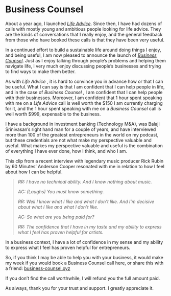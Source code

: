 # Business Counsel

About a year ago, I launched _[Life Advice](http://life-advice.xyz)_. Since then, I have had dozens of calls with mostly young and ambitious people looking for life advice. They are the kinds of conversations that I really enjoy, and the general feedback from those who have booked these calls is that they have been very useful.

In a continued effort to build a sustainable life around doing things I enjoy, and being useful, I am now pleased to announce the launch of _[Business Counsel](http://business-counsel.xyz)_. Just as I enjoy talking through people’s problems and helping them navigate life, I very much enjoy discussing people’s businesses and trying to find ways to make them better.

As with _Life Advice_ , it is hard to convince you in advance how or that I can be useful. What I can say is that I am confident that I can help people in life, and in the case of _Business Counsel_ , I am confident that I can help people with their businesses. Moreover, I am confident that 1 hour spent speaking with me on a _Life Advice_ call is well worth the $150 I am currently charging for it, and the 1 hour spent speaking with me on a _Business Counsel_ call is well worth $999, expensable to the business.

I have a background in investment banking (Technology M&A), was Balaji Srinivasan’s right hand man for a couple of years, and have interviewed more than 100 of the greatest entrepreneurs in the world on my podcast, but these credentials are not what make my perspective valuable and useful. What makes my perspective valuable and useful is the combination of everything I have ever done, how I think, and who I am.

This clip from a recent interview with legendary music producer Rick Rubin by 60 Minutes’ Anderson Cooper resonated with me in relation to how I feel about how I can be helpful.

> _RR: I have no technical ability. And I know nothing about music._
> 
> _AC: (Laughs) You must know something._
> 
> _RR: Well I know what I like and what I don’t like. And I’m decisive about what I like and what I don’t like._
> 
> _AC: So what are you being paid for?_
> 
> _RR: The confidence that I have in my taste and my ability to express what I feel has proven helpful for artists._

In a business context, I have a lot of confidence in my sense and my ability to express what I feel has proven helpful for entrepreneurs. 

So, if you think I may be able to help you with your business, it would make my week if you would book a Business Counsel call here, or share this with a friend: [business-counsel.xyz](https://business-counsel.xyz/)

If you don’t find the call worthwhile, I will refund you the full amount paid.

As always, thank you for your trust and support. I greatly appreciate it.
